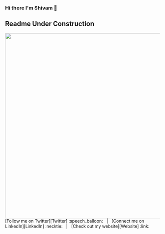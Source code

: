 ### Hi there I'm Shivam 👋

<!--
**shivamtawari/shivamtawari** is a ✨ _special_ ✨ repository because its `README.md` (this file) appears on your GitHub profile.

Here are some ideas to get you started:

- 🔭 I’m currently working on ...
- 🌱 I’m currently learning ...
- 👯 I’m looking to collaborate on ...
- 🤔 I’m looking for help with ...
- 💬 Ask me about ...
- 📫 How to reach me: ...
- 😄 Pronouns: ..
- ⚡ Fun fact: ...
-->
## Readme Under Construction

<img src="https://github.com/shivamtawari/shivamtawari/blob/master/tweet.png" width="600">
[Follow me on Twitter][Twitter] :speech_balloon:&nbsp;&nbsp;&nbsp;|&nbsp;&nbsp;&nbsp;[Connect me on LinkedIn][LinkedIn] :necktie:&nbsp;&nbsp;&nbsp;|&nbsp;&nbsp;&nbsp;[Check out my website][Website] :link:  

</div>

<!--
Quick Link 
-->

[Twitter]:https://twitter.com/shivamtawari
[LinkedIn]:https://www.linkedin.com/in/shivamtawari/
[GitHub]:https://github.com/shivamtawari
[Website]:https://knowalltechy.blogspot.com/
